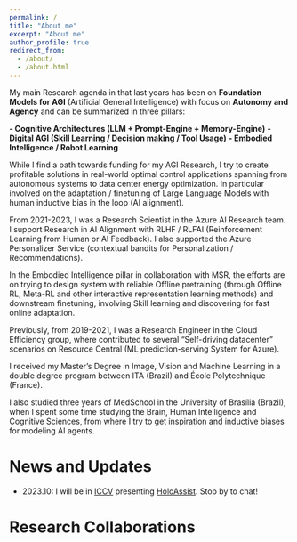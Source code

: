 ```yaml
---
permalink: /
title: "About me"
excerpt: "About me"
author_profile: true
redirect_from: 
  - /about/
  - /about.html
---
```


My main Research agenda in that last years has been on **Foundation Models for AGI** (Artificial General Intelligence) with focus on **Autonomy and Agency** and can be summarized in three pillars:

**- Cognitive Architectures (LLM + Prompt-Engine + Memory-Engine)**
**- Digital AGI (Skill Learning / Decision making / Tool Usage)**
**- Embodied Intelligence / Robot Learning**

While I find a path towards funding for my AGI Research, I try to create profitable solutions in real-world optimal control applications spanning from autonomous systems to data center energy optimization. In particular involved on the adaptation / finetuning of Large Language Models with human inductive bias in the loop (AI alignment).

From 2021-2023, I was a  Research Scientist in the Azure AI Research team. I support Research in AI Alignment with RLHF / RLFAI (Reinforcement Learning from Human or AI Feedback). I also supported the Azure Personalizer Service (contextual bandits for Personalization / Recommendations). 

In the Embodied Intelligence pillar in collaboration with MSR, the efforts are on trying to design system with reliable Offline pretraining (through Offline RL, Meta-RL and other interactive representation learning methods) and downstream finetuning, involving Skill learning and discovering for fast online adaptation.

Previously, from 2019-2021, I was a Research Engineer in the Cloud Efficiency group, where contributed to several “Self-driving datacenter” scenarios on Resource Central (ML prediction-serving System for Azure).

I received my Master’s Degree in Image, Vision and Machine Learning in a double degree program between ITA (Brazil) and École Polytechnique (France).

I also studied three years of MedSchool in the University of Brasília (Brazil), when I spent some time studying the Brain, Human Intelligence and Cognitive Sciences, from where I try to get inspiration and inductive biases for modeling AI agents. 


News and Updates
======
- 2023.10: I will be in [ICCV](https://iccv2023.thecvf.com/) presenting [HoloAssist](https://holoassist.github.io/). Stop by to chat!

Research Collaborations
======